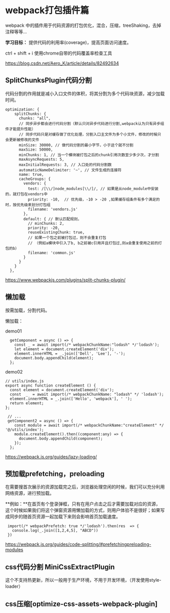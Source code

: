 # webpack打包插件篇

webpack 中的插件用于代码资源的打包优化，混合，压缩，treeShaking，去掉注释等等...

**学习目标：** 提供代码的利用率(coverage)，提高页面访问速度。

ctrl + shift + i 使用chrome自带的代码覆盖率检查工具

<https://blog.csdn.net/Aero_K/article/details/82492634>

## SplitChunksPlugin代码分割

代码分割的作用就是减小入口文件的体积，将其分割为多个代码块资源，减少加载时间。

```
optimization: {
    splitChunks: {
      chunks: "all", 
      // 同步异步都会进行代码分割（默认只对异步代码进行分割,webpack认为只有异步组件才能提升性能）
      // 同步代码只是对缓存做了优化处理，分割入口主文件为多个小文件，修改的时候只会更新被修改的文件
      minSize: 30000, // 做代码分割的最小字节，小于这个就不分割
      maxSize: 50000,  
      minChunks: 1, // 当一个模块被打包之后的chunk引用次数至少多少次，才分割
      maxAsyncRequests: 5, 
      maxInitialRequests: 3, // 入口处的代码分割数
      automaticNameDelimiter: '~', // 文件生成的连接符
      name: true,
      cacheGroups: {
        vendors: {
          test: /[\\/]node_modules[\\/]/, // 如果是从node_module中安装的，就打包在vendors中
          priority: -10,  // 优先级，-10 > -20 ,如果缓存组条件有多个满足的时，按优先级来划分打包组
          filename: 'vendors.js'
        },
        default: { // 默认匹配规则，
          // minChunks: 2,
          priority: -20,
          reuseExistingChunk: true,  
          // 如果一个包之前被打包过，则不会重复打包 
          // （例如a模块中引入了b, b之前被c引用并且打包过,则a会重复使用之前的打包的b）
          filename: 'common.js'
        } 
      }
    }
  },
```

<https://www.webpackjs.com/plugins/split-chunks-plugin/>

## 懒加载 

按需加载，分割代码。

懒加载： 

demo01

```
  getComponent = async () => {
    const _ = await import(/* webpackChunkName:"lodash" */'lodash');
    let element = document.createElement('div');
    element.innerHTML = _.join(['Dell', 'Lee'], '-');
    document.body.appendChild(element);
  };
```

demo02

```
// utils/index.js
export async function createElement () {
  const element = document.createElement('div');
  const  _  = await import(/* webpackChunkName: "lodash" */ 'lodash');
  element.innerHTML = _.join(['Hello', 'webpack'], ' ');
  return element;
};
```

```
 // ...
 getComponent2 = async () => {
    const module = await import(/* webpackChunkName:"createElement" */ '@/utils/index');
    module.createElement().then((component:any) => {
      document.body.appendChild(component);
    });
  };
```

<https://webpack.js.org/guides/lazy-loading/>

## 预加载prefetching，preloading

在需要搜首次展示的资源加载完之后，浏览器处理空闲的时候，我们可以充分利用网络资源，进行预加载。

**例如：**在首页有个登录弹框，只有在用户点击之后才需要加载对应的资源，这个时候如果我们将这个弹窗资源用懒加载的方式，则用户体验不是很好；如果写成同步的随首页资源一起加载下来则会影响首页加载速度。

```
 import(/* webpackPrefetch: true */'lodash').then(res  => {
   console.log(_.join([1,2,4,5], "ABCD"))
 })
```

<https://webpack.js.org/guides/code-splitting/#prefetchingpreloading-modules>

## css代码分割 MiniCssExtractPlugin

这个不支持热更新，所以一般用于生产环境，不用于开发环境，（开发使用style-loader）

## css压缩[optimize-css-assets-webpack-plugin]

